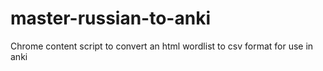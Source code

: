 master-russian-to-anki
======================

Chrome content script to convert an html wordlist to csv format for use in anki